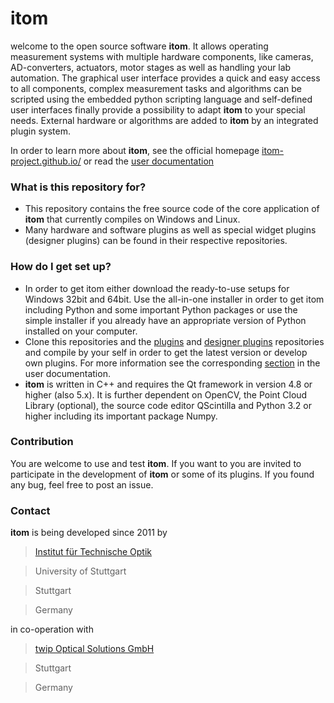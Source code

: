 # itom #

welcome to the open source software **itom**. It allows operating measurement systems with multiple hardware components, like cameras, AD-converters, actuators, motor stages as well as handling your lab automation. The graphical user interface provides a quick and easy access to all components, complex measurement tasks and algorithms can be scripted using the embedded python scripting language and self-defined user interfaces finally provide a possibility to adapt **itom** to your special needs. External hardware or algorithms are added to **itom** by an integrated plugin system.

In order to learn more about **itom**, see the official homepage [itom-project.github.io/](https://itom-project.github.io/) or read the [user documentation](https://itom-project.github.io/latest/docs/index.html)

### What is this repository for? ###

* This repository contains the free source code of the core application of **itom** that currently compiles on Windows and Linux.
* Many hardware and software plugins as well as special widget plugins (designer plugins) can be found in their respective repositories.

### How do I get set up? ###

* In order to get itom either download the ready-to-use setups for Windows 32bit and 64bit. Use the all-in-one installer in order to get itom including Python and some important Python packages or use the simple installer if you already have an appropriate version of Python installed on your computer.
* Clone this repositories and the [plugins](https://github.com/itom-project/plugins) and [designer plugins](https://github.com/itom-project/designerPlugins) repositories and compile by your self in order to get the latest version or develop own plugins. For more information see the corresponding [section](https://itom-project.github.io/latest/docs/02_installation/build_dependencies.html) in the user documentation.
* **itom** is written in C++ and requires the Qt framework in version 4.8 or higher (also 5.x). It is further dependent on OpenCV, the Point Cloud Library (optional), the source code editor QScintilla and Python 3.2 or higher including its important package Numpy.

### Contribution ###

You are welcome to use and test **itom**. If you want to you are invited to participate in the development of **itom** or some of its plugins. If you found any bug, feel free to post an issue.

### Contact ###

**itom** is being developed since 2011 by

> [Institut für Technische Optik](http://www.uni-stuttgart.de/ito)

> University of Stuttgart

> Stuttgart

> Germany

in co-operation with
> [twip Optical Solutions GmbH](http://www.twip-os.com)

> Stuttgart

> Germany

